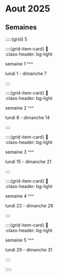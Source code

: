 # Aout 2025

## Semaines

:::::{grid} 5

::::{grid-item-card}
:link:  
:class-header: bg-light

semaine 1
^^^

lundi 1 - dimanche 7

::::

::::{grid-item-card}
:link:  
:class-header: bg-light

semaine 2
^^^

lundi 8 - dimanche 14


::::

::::{grid-item-card}
:link:  
:class-header: bg-light

semaine 3
^^^

lundi 15 - dimanche 21

::::

::::{grid-item-card}
:link:  
:class-header: bg-light

semaine 4
^^^

lundi 22 - dimanche 28

::::

::::{grid-item-card}
:link:  
:class-header: bg-light

semaine 5
^^^

lundi 29 - dimanche 31


::::

:::::